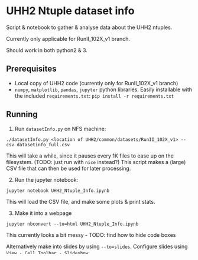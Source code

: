 # UHH2 Ntuple dataset info

Script & notebook to gather & analyse data about the UHH2 ntuples.

Currently only applicable for RunII_102X_v1 branch.

Should work in both python2 & 3.

## Prerequisites

- Local copy of UHH2 code (currently only for RunII_102X_v1 branch)
- `numpy`, `matplotlib`, `pandas`, `jupyter` python libraries. Easily installable with the included `requirements.txt`: `pip install -r requirements.txt`

## Running

1) Run `datasetInfo.py` on NFS machine:

```
./datasetInfo.py <location of UHH2/common/datasets/RunII_102X_v1> --csv datasetinfo_full.csv
```

This will take a while, since it pauses every 1K files to ease up on the filesystem. (TODO: just run with `nice` instead?)
This script makes a (large) CSV file that can then be used for later processing.

2) Run the jupyter notebook:

```
jupyter notebook UHH2_Ntuple_Info.ipynb
```

This will load the CSV file, and make some plots & print stats.

3) Make it into a webpage

```
jupyter nbconvert --to=html UHH2_Ntuple_Info.ipynb
```

This currently looks a bit messy - TODO: find how to hide code boxes

Alternatively make into slides by using `--to=slides`. Configure slides using `View - Cell Toolbar - Slideshow`.
